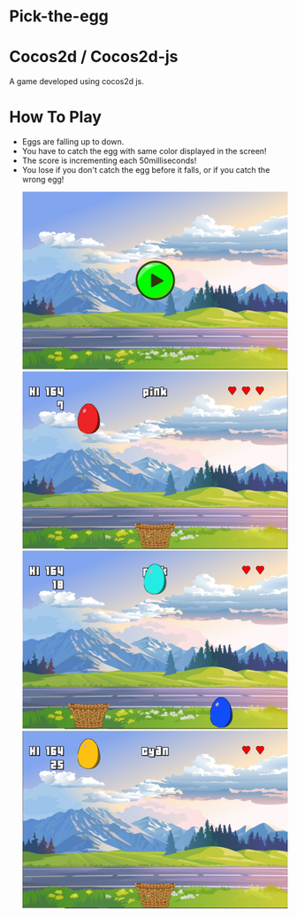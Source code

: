 # Pick-the-egg
# Cocos2d / Cocos2d-js
A game developed using cocos2d js. 
# How To Play 
<p>
  <ul >
    <li>Eggs are falling up to down.</ol>
    <li>You have to catch the egg with same color displayed in the screen!</ol>
    <li>The score is incrementing each 50milliseconds!</ol>
    <li>You lose if you don't catch the egg before it falls, or if you catch the wrong egg!</ol>
  </ol>
</p>
  
<p align="left">
  <img src="https://github.com/KarimHabush/Pick-the-egg/blob/master/res/Capture.PNG?raw=true" width="500" title="hover text">
  <img src="https://github.com/KarimHabush/Pick-the-egg/blob/master/res/Capture1.PNG?raw=true" width="500" title="hover text">
  <img src="https://github.com/KarimHabush/Pick-the-egg/blob/master/res/Capture3.PNG?raw=true" width="500" title="hover text">
  <img src="https://github.com/KarimHabush/Pick-the-egg/blob/master/res/Capture4.PNG?raw=true" width="500" title="hover text">
  
  
</p>
